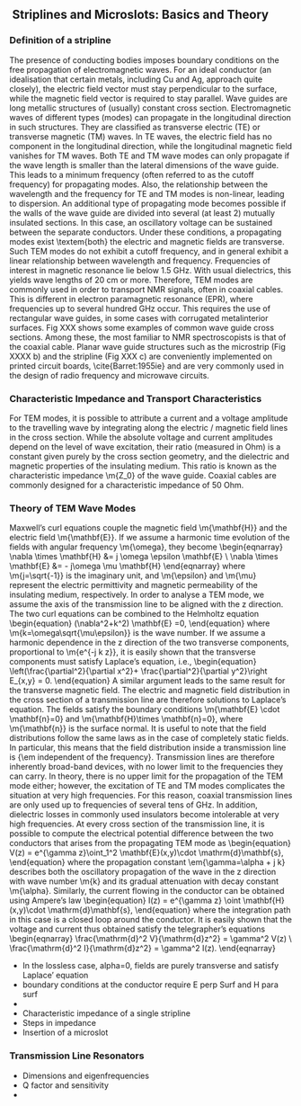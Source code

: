 ##  Striplines and Microslots: Basics and Theory
### Definition of a stripline
 The presence of conducting bodies imposes boundary conditions on the free propagation of electromagnetic waves. For an ideal conductor (an idealisation that certain metals, including Cu and Ag, approach quite closely), the electric field vector must stay perpendicular to the surface, while the magnetic field vector is required to stay parallel. 
Wave guides are long metallic structures of (usually) constant cross section. Electromagnetic waves of different types  (modes) can propagate in the longitudinal direction in such structures. They are classified as transverse electric (TE) or transverse magnetic (TM) waves. In TE waves, the electric field has no component in the longitudinal direction, while the longitudinal magnetic field vanishes for TM waves. Both TE and TM wave modes can only propagate if the wave length is smaller than the lateral dimensions of the wave guide. This leads to a minimum frequency (often referred to as the cutoff frequency) for propagating modes. Also, the relationship between the wavelength and the frequency for TE and TM modes is non-linear, leading to dispersion.
An additional type of propagating mode becomes possible if the walls of the wave guide are divided into several (at least 2) mutually insulated sections. In this case, an oscillatory voltage can be sustained between the separate conductors. Under these conditions, a propagating modes exist \textem{both} the electric and magnetic fields are transverse. Such TEM modes do not exhibit a cutoff frequency, and in general exhibit a linear relationship between wavelength and frequency. 
Frequencies of interest in magnetic resonance lie below 1.5 GHz. With usual dielectrics, this yields wave lengths of 20 cm or more. Therefore, TEM modes are commonly used in order to transport NMR signals, often in coaxial cables. This is different in electron paramagnetic resonance (EPR), where frequencies up to several hundred GHz occur. This requires the use of rectangular wave guides, in some cases with corrugated metalinterior surfaces.
Fig XXX shows some examples of common wave guide cross sections. Among these, the most familiar to NMR spectroscopists is that of the coaxial cable. Planar wave guide structures such as the microstrip (Fig XXXX b) and the stripline (Fig XXX c) are conveniently implemented on printed circuit boards, \cite{Barret:1955ie} and are very commonly used in the design of radio frequency and microwave circuits. 
### Characteristic Impedance and Transport Characteristics
For TEM modes, it is possible to attribute a current and a voltage amplitude to the travelling wave by integrating along the electric / magnetic field lines in the cross section. While the absolute voltage and current amplitudes depend on the level of wave excitation, their ratio (measured in Ohm) is a constant given purely by the cross section geometry, and the dielectric and magnetic properties of the insulating medium. This ratio is known as the characteristic impedance \m{Z_0} of the wave guide. Coaxial cables are commonly designed for a characteristic impedance of 50 Ohm.
### Theory of TEM Wave Modes
Maxwell’s curl equations couple the magnetic field \m{\mathbf{H}} and the electric field \m{\mathbf{E}}. If we assume a harmonic time evolution of the fields with angular frequency \m{\omega}, they become
\begin{eqnarray}
\nabla \times \mathbf{H} &= j \omega \epsilon \mathbf{E} \\
\nabla \times \mathbf{E} &= - j\omega \mu \mathbf{H}
\end{eqnarray}
where \m{j=\sqrt{-1}} is the imaginary unit, and \m{\epsilon} and \m{\mu} represent the electric permittivity and magnetic permeability of the insulating medium, respectively. In order to analyse a TEM mode, we assume the axis of the transmission line to be aligned with the z direction. The two curl equations can be combined to the Helmholtz equation
\begin{equation}
(\nabla^2+k^2) \mathbf{E}  =0,
\end{equation}
where \m{k=\omega\sqrt{\mu\epsilon}} is the wave number. If we assume a harmonic dependence in the z direction of the two transverse components, proportional to \m{e^{-j k z}}, it is easily shown that the transverse components must satisfy Laplace’s equation, i.e.,
\begin{equation}
\left(\frac{\partial^2}{\partial x^2}+ \frac{\partial^2}{\partial y^2}\right E_{x,y} = 0.
\end{equation}
A similar argument leads to the same result for the transverse magnetic field. The electric and magnetic field distribution in the cross section of a transmission line are therefore solutions to Laplace’s equation. The fields satisfy the boundary conditions \m{\mathbf{E} \cdot \mathbf{n}=0} and \m{\mathbf{H}\times \mathbf{n}=0}, where \m{\mathbf{n}} is the surface normal. It is useful to note that the field distributions follow the same laws as in the case of completely static fields. In particular, this means that the field distribution inside a transmission line is {\em independent of the frequency}. Transmission lines are therefore inherently broad-band devices, with no lower limit to the frequencies they can carry. In theory, there is no upper limit for the propagation of the TEM mode either; however, the excitation of TE and TM modes complicates the situation at very high frequencies. For this reason, coaxial transmission lines are only used up to frequencies of several tens of GHz. In addition, dielectric losses in commonly used insulators become intolerable at very high frequencies.
At every cross section of the transmission line, it is possible to compute the electrical potential difference between the two conductors that arises from the propagating TEM mode as
\begin{equation}
V(z) = e^{\gamma z}\oint_1^2 \mathbf{E}(x,y)\cdot \mathrm{d}\mathbf{s},
\end{equation}
where the propagation constant \em{\gamma=\alpha + j k} describes both the oscillatory propagation of the wave in the z direction with wave number \m{k} and its gradual attenuation with decay constant \m{\alpha}.
Similarly, the current flowing in the conductor can be obtained using Ampere’s law
\begin{equation}
I(z) = e^{\gamma z} \oint \mathbf{H}(x,y)\cdot \mathrm{d}\mathbf{s},
\end{equation}
where the integration path in this case is a closed loop around the conductor. It is easily shown that the voltage and current thus obtained satisfy the telegrapher’s equations
\begin{eqnarray}
\frac{\mathrm{d}^2 V}{\mathrm{d}z^2} = \gamma^2 V(z) \\
\frac{\mathrm{d}^2 I}{\mathrm{d}z^2} = \gamma^2 I(z).
\end{eqnarray}

- In the lossless case, alpha=0, fields are purely transverse and satisfy Laplace’ equation
- boundary conditions at the conductor require E perp Surf and H para surf
- 
- Characteristic impedance of a single stripline
- Steps in impedance
- Insertion of a microslot
### Transmission Line Resonators
- Dimensions and eigenfrequencies
- Q factor and sensitivity
- 
